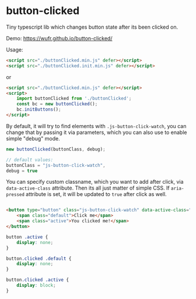 # button-clicked
Tiny typescript lib which changes button state after its been clicked on.

Demo: https://wufr.github.io/button-clicked/


Usage:

```html
<script src="./buttonClicked.min.js" defer></script>
<script src="./buttonClicked.init.min.js" defer></script>
```

or

```html
<script src="./buttonClicked.min.js" defer></script>
<script>
	import buttonClicked from './buttonClicked';
	const bc = new buttonClicked();
	bc.initButtons();
</script>
```


By default, it will try to find elements with `.js-button-click-watch`, you can change that by passing it via parameters, which you can also use to enable simple "debug" mode.

```js
new buttonClicked(buttonClass, debug);

// default values:
buttonClass = "js-button-click-watch",
debug = true
```

You can specify custom classname, which you want to add after click, via `data-active-class` attribute. Then its all just matter of simple CSS. If `aria-pressed` attribute is set, it will be updated to `true` after click as well.

```html

<button type="button" class="js-button-click-watch" data-active-class="clicked" aria-pressed="false">
	<span class="default">Click me</span>
	<span class="active">You clicked me!</span>
</button>
```

```css
button .active {
	display: none;
}

button.clicked .default {
	display: none;
}

button.clicked .active {
	display: block;
}
```